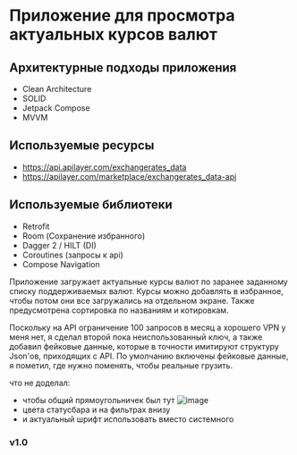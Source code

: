 # Приложение для просмотра актуальных курсов валют

## Архитектурные подходы приложения
- Clean Architecture
- SOLID
- Jetpack Compose
- MVVM

## Используемые ресурсы
- https://api.apilayer.com/exchangerates_data
- https://apilayer.com/marketplace/exchangerates_data-api

## Используемые библиотеки
- Retrofit
- Room (Сохранение избранного)
- Dagger 2 / HILT (DI)
- Coroutines (запросы к api)
- Compose Navigation
  
Приложение загружает актуальные курсы валют по заранее заданному списку поддерживаемых валют.
Курсы можно добавлять в избранное, чтобы потом они все загружались на отдельном экране.
Также предусмотрена сортировка по названиям и котировкам.

Поскольку на API ограничение 100 запросов в месяц а хорошего VPN у меня нет, я сделал второй пока неиспользованный ключ,
а также добавил фейковые данные, которые в точности имитируют структуру Json'ов, приходящих с API.
По умолчанию включены фейковые данные, я пометил, где нужно поменять, чтобы реальные грузить.

что не доделал:
- чтобы общий прямоугольничек был тут
![image](https://github.com/user-attachments/assets/05ea2390-b054-4b53-99d6-b300811eecfa)
- цвета статусбара и на фильтрах внизу
- и актуальный шрифт использовать вместо системного

### v1.0

